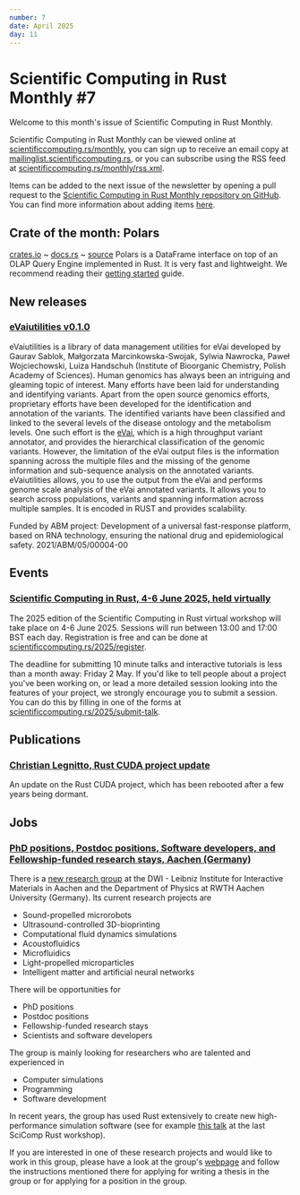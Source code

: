 ```yaml
---
number: 7
date: April 2025
day: 11
---
```


# Scientific Computing in Rust Monthly #7

Welcome to this month's issue of Scientific Computing in Rust Monthly.

<!-- Editor can write a 2-3 sentence introduction here -->

Scientific Computing in Rust Monthly can be viewed online at [scientificcomputing.rs/monthly](https://scientificcomputing.rs/monthly),
you can sign up to receive an email copy at [mailinglist.scientificcomputing.rs](https://mailinglist.scientificcomputing.rs),
or you can subscribe using the RSS feed at [scientificcomputing.rs/monthly/rss.xml](https://scientificcomputing.rs/monthly/rss.xml).

Items can be added to the next issue of the newsletter by opening a pull request to the
[Scientific Computing in Rust Monthly repository on GitHub](https://github.com/rust-scicomp/scientific-computing-in-rust-monthly).
You can find more information about adding items
[here](https://github.com/rust-scicomp/scientific-computing-in-rust-monthly#contributing-an-item).

## Crate of the month: Polars
[crates.io](https://crates.io/crates/polars) ~ [docs.rs](https://docs.rs/polars/0.46.0/polars/) ~ [source](https://github.com/pola-rs/polars)
Polars is a DataFrame interface on top of an OLAP Query Engine implemented in Rust.
It is very fast and lightweight. We recommend reading their [getting started](https://docs.pola.rs/user-guide/getting-started/) guide.

## New releases

### [eVaiutilities v0.1.0](https://crates.io/crates/eVaiutilities)
eVaiutilities is a library of data management utilities for eVai developed by
Gaurav Sablok, Małgorzata Marcinkowska-Swojak, Sylwia Nawrocka, Paweł Wojciechowski, Luiza Handschuh
(Institute of Bioorganic Chemistry, Polish Academy of Sciences).
Human genomics has always been an intriguing and gleaming topic of interest. Many efforts have been
laid for understanding and identifying variants. Apart from the open source genomics efforts, proprietary
efforts have been developed for the identification and annotation of the variants. The identified variants
have been classified and linked to the several levels of the disease ontology and the metabolism levels. One
such effort is the [eVai](https://www.engenome.com/product/), which is a high throughput variant annotator, and
provides the hierarchical classification of the genomic variants. However, the limitation of the eVai output
files is the information spanning across the multiple files and the missing of the genome information and
sub-sequence analysis on the annotated variants. eVaiutilities allows, you to use the output from the eVai
and performs genome scale analysis of the eVai annotated variants. It allows you to search across populations,
variants and spanning information across multiple samples. It is encoded in RUST and provides scalability.

Funded by ABM project: Development of a universal fast-response platform, based on RNA technology, ensuring
the national drug and epidemiological safety. 2021/ABM/05/00004-00

## Events

### [Scientific Computing in Rust, 4-6 June 2025, held virtually](https://scientificcomputing.rs/2025/)
The 2025 edition of the Scientific Computing in Rust virtual workshop will take place on 4-6 June 2025.
Sessions will run between 13:00 and 17:00 BST each day. Registration is free and can be done at
[scientificcomputing.rs/2025/register](https://scientificcomputing.rs/2025/register).

The deadline for submitting 10 minute talks and interactive tutorials is less than a month away: Friday 2 May.
If you'd like to tell people about a project you've been working on, or lead a more detailed session looking into
the features of your project, we strongly encourage you to submit a session. You can do this by filling in one of
the forms at [scientificcomputing.rs/2025/submit-talk](https://scientificcomputing.rs/2025/submit-talk).

## Publications

### [Christian Legnitto, Rust CUDA project update](https://rust-gpu.github.io/blog/2025/03/18/rust-cuda-update/)
An update on the Rust CUDA project, which has been rebooted after a few years being dormant.

## Jobs

### [PhD positions, Postdoc positions, Software developers, and Fellowship-funded research stays, Aachen (Germany)](https://www.dwi.rwth-aachen.de/en/job-offer/computer-simulations-and-theory-various-topics)

There is a [new research group](https://www.dwi.rwth-aachen.de/en/working-group/rg-wittkowski) at the DWI - Leibniz Institute for Interactive Materials in Aachen and the Department of Physics at RWTH Aachen University (Germany). Its current research projects are

- Sound-propelled microrobots
- Ultrasound-controlled 3D-bioprinting
- Computational fluid dynamics simulations
- Acoustofluidics
- Microfluidics
- Light-propelled microparticles
- Intelligent matter and artificial neural networks

There will be opportunities for

- PhD positions
- Postdoc positions
- Fellowship-funded research stays
- Scientists and software developers

The group is mainly looking for researchers who are talented and experienced in 

- Computer simulations
- Programming
- Software development

In recent years, the group has used Rust extensively to create new high-performance simulation software (see for example [this talk](https://www.youtube.com/watch?v=QbUmxxdz_Cc) at the last SciComp Rust workshop).

If you are interested in one of these research projects and would like to work in this group, please have a look at the group's [webpage](https://www.dwi.rwth-aachen.de/en/working-group/rg-wittkowski) and follow the instructions mentioned there for applying for writing a thesis in the group or for applying for a position in the group.
